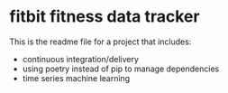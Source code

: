 # fitbit fitness data tracker 


This is the readme file for a project that includes:

- continuous integration/delivery
- using poetry instead of pip to manage dependencies
- time series machine learning
